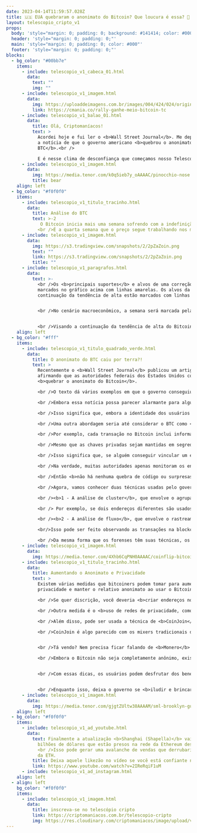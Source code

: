 ```yaml
---
date: 2023-04-14T11:59:57.028Z
title: 🇺🇸 EUA quebraram o anonimato do Bitcoin? Que loucura é essa? 🤯
layout: telescopio_cripto_v1
props:
  body: 'style="margin: 0; padding: 0; background: #141414; color: #000"'
  header: 'style="margin: 0; padding: 0;"'
  main: 'style="margin: 0; padding: 0; color: #000"'
  footer: 'style="margin: 0; padding: 0;"'
blocks:
  - bg_color: "#00bb7e"
    items:
      - include: telescopio_v1_cabeca_01.html
        data:
          text: ""
          img: ""
      - include: telescopio_v1_imagem.html
        data:
          img: https://uploaddeimagens.com.br/images/004/424/024/original/image.png?1681136446
          link: https://cmania.co/rally-ganhe-meio-bitcoin-tc
      - include: telescopio_v1_balao_01.html
        data:
          title: Olá, Criptomaníacos!
          text: >
            Acordei hoje e fui ler o <b>Wall Street Journal</b>. Me deparei com
            a notícia de que o governo americano <b>quebrou o anonimato do
            BTC</b>.<br />

            E é nesse clima de desconfiança que começamos nosso Telescópio. Afinal, quando o estado fala algo, a chance de ser mentira sobe a nível de alcançar a estratosfera.
      - include: telescopio_v1_imagem.html
        data:
          img: https://media.tenor.com/k0q5ieb7y_oAAAAC/pinocchio-nose.gif
          title: bear
    align: left
  - bg_color: "#f0f0f0"
    items:
      - include: telescopio_v1_titulo_tracinho.html
        data:
          title: Análise do BTC
          text: >-2
             O Bitcoin inicia mais uma semana sofrendo com a indefinição de mercado. 
            <br />É a quarta semana que o preço segue trabalhando nos mesmos patamares entre os níveis de gatilho (linhas rosas), que vão ditar a direção do preço com um <b>rompimento</b>.
      - include: telescopio_v1_imagem.html
        data:
          img: https://s3.tradingview.com/snapshots/2/2pZaZoin.png
          text: ""
          link: https://s3.tradingview.com/snapshots/2/2pZaZoin.png
          title: ""
      - include: telescopio_v1_paragrafos.html
        data:
          text: >-
            <br />Os <b>principais suportes</b> e alvos de uma correção estão
            marcados no gráfico acima com linhas amarelas. Os alvos da
            continuação da tendência de alta estão marcados com linhas verdes. 


            <br />No cenário macroeconômico, a semana será marcada pela divulgação da inflação americana, o <b>CPI</b>, na quarta-feira às 09:30 da manhã. Esse indicador tem o poder de balançar os mercados, dependendo do seu contexto. 


            <br />Visando a continuação da tendência de alta do Bitcoin, o melhor cenário seria uma <b>inflação abaixo da expectativa</b>.
    align: left
  - bg_color: "#fff"
    items:
      - include: telescopio_v1_titulo_quadrado_verde.html
        data:
          title: O anonimato do BTC caiu por terra?!
          text: >
            Recentemente o <b>Wall Street Journal</b> publicou um artigo
            afirmando que as autoridades federais dos Estados Unidos conseguiram
            <b>quebrar o anonimato do Bitcoin</b>. 

            <br />O texto dá vários exemplos em que o governo conseguiu <b>rastrear</b> supostos criminosos pela Blockchain e <b>interceptou</b> o dinheiro, prendendo as pessoas envolvidas.

            <br />Embora essa notícia possa parecer alarmante para alguns usuários de Bitcoin, é importante lembrar que o Bitcoin não é anônimo, mas sim <b>pseudônimo</b>. 

            <br />Isso significa que, embora a identidade dos usuários não seja revelada diretamente nas transações, ainda é possível rastrear as transações e vinculá-las a uma pessoa ou entidade através de outras informações.

            <br />Uma outra abordagem seria até considerar o BTC como <b>anônimo, mas não esquecer o seu lado transparente e aberto</b>.

            <br />Por exemplo, cada transação no Bitcoin inclui informações sobre os endereços de envio e recebimento. 

            <br />Mesmo que as chaves privadas sejam mantidas em segredo pelos usuários, as chaves públicas e <b>os endereços podem ser vistos por qualquer pessoa na blockchain</b>.

            <br />Isso significa que, se alguém conseguir vincular um endereço a uma pessoa ou entidade específica (por exemplo, através de informações fornecidas por uma exchange de criptomoedas), <b>será possível rastrear todas as transações realizadas por esse endereço</b>. 

            <br />Na verdade, muitas autoridades apenas monitoram os endereços e ficam esperando que as moedas sejam enviadas para uma exchange ou serviço que os vincule.

            <br />Então <b>não há nenhuma quebra de código ou surpresas</b>. O Bitcoin funciona perfeitamente dentro da proposta de pseudoanonimato que tem.

            <br />Agora, vamos conhecer duas técnicas usadas pelo governo e pesquisadores para vincular vários endereços a uma única entidade:

            <br /><b>1 - A análise de cluster</b>, que envolve o agrupamento de endereços. Isso pode ser feito de várias maneiras, como observando padrões de gastos e recebimentos, ou analisando informações de entrada e saída de transações.

            <br /> Por exemplo, se dois endereços diferentes são usados como entradas em uma única transação, é provável que eles sejam controlados pela mesma entidade.

            <br /><b>2 - A análise de fluxo</b>, que envolve o rastreamento do fluxo de criptomoedas entre endereços. 

            <br/>Isso pode ser feito observando as transações na blockchain e seguindo o caminho das criptomoedas à medida que elas são transferidas entre endereços. Ao fazer isso, é possível identificar padrões e vincular vários endereços a uma única entidade.

            <br />Da mesma forma que os forenses têm suas técnicas, os usuários que lutam por maior privacidade possuem alguns recursos. <br />Vamos ver alguns deles a seguir.
      - include: telescopio_v1_imagem.html
        data:
          img: https://media.tenor.com/4Xhb6CqPNH0AAAAC/coinflip-bitcoin.gif
      - include: telescopio_v1_titulo_tracinho.html
        data:
          title: Aumentando o Anonimato e Privacidade
          text: >
            Existem várias medidas que bitcoiners podem tomar para aumentar sua
            privacidade e manter o relativo anonimato ao usar o Bitcoin.

            <br />Se quer discrição, você deveria <b>criar endereços novos a cada vez que for receber uma transação</b>. Ao não reutilizar endereços, o rastreio é mais difícil. 

            <br />Outra medida é o <b>uso de redes de privacidade, como a Tor</b>. Essas redes permitem que os usuários realizem transações ocultando seu endereço IP e outras informações que possam ser usadas para identificá-los.

            <br />Além disso, pode ser usada a técnica de <b>CoinJoin</b> para misturar suas transações com as de outros usuários.

            <br />CoinJoin é algo parecido com os mixers tradicionais de criptomoeda. Mas ela é considerada <b>descentralizada, mais segura e menos propensa a regulamentações</b>. A <b>Wasabi Wallet</b> oferece esse serviço.


            <br />Tá vendo? Nem precisa ficar falando de <b>Monero</b> e <b>ZCash</b>.

            <br />Embora o Bitcoin não seja completamente anônimo, existem várias medidas que os usuários avançados podem tomar para aumentar sua privacidade e manter o anonimato ao usar a criptomoeda. 


            <br />Com essas dicas, os usuários podem desfrutar dos benefícios do Bitcoin enquanto protegem sua privacidade.


            <br />Enquanto isso, deixa o governo se <b>iludir e brincar de pique esconde</b>… <br/>Um dia eles aprendem os conceitos e fundamentos reais por trás do maior ativo do mercado cripto.
      - include: telescopio_v1_imagem.html
        data:
          img: https://media.tenor.com/gjgtZUltw38AAAAM/sml-brooklyn-guy.gif
    align: left
  - bg_color: "#f0f0f0"
    items:
      - include: telescopio_v1_ad_youtube.html
        data:
          text: Finalmente a atualização <b>Shanghai (Shapella)</b> vai destravar os
            bilhões de dólares que estão presos na rede da Ethereum desde 2020.
            <br />Isso pode gerar uma avalanche de vendas que derrubaria o preço
            da ETH.
          title: Deixa aquele likezão no vídeo se você está confiante no BTC!
          link: https://www.youtube.com/watch?v=2IReRqiF1uM
      - include: telescopio_v1_ad_instagram.html
    align: left
  - align: left
    bg_color: "#f0f0f0"
    items:
      - include: telescopio_v1_imagem.html
        data:
          title: inscreva-se no telescópio cripto
          link: https://criptomaniacos.com.br/telescopio-cripto
          img: https://res.cloudinary.com/criptomaniacos/image/upload/v1662133224/telescopio/inscreva-se-telescopio.png
---
```

